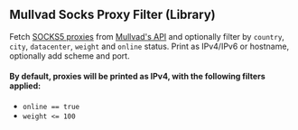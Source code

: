 ## Mullvad Socks Proxy Filter (Library)

Fetch [SOCKS5 proxies](https://mullvad.net/en/help/socks5-proxy/) from [Mullvad's API](https://api-relays.mullvad.net/network/v1-beta1/socks-proxies) and optionally filter by `country`, `city`, `datacenter`, `weight` and `online` status. Print as IPv4/IPv6 or hostname, optionally add scheme and port.

#### By default, proxies will be printed as IPv4, with the following filters applied:
- `online == true`
- `weight <= 100`